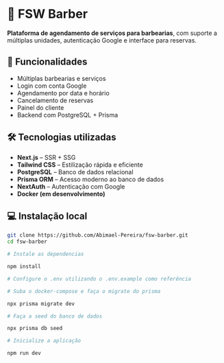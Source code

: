 # 💈 FSW Barber

**Plataforma de agendamento de serviços para barbearias**, com suporte a múltiplas unidades, autenticação Google e interface para reservas.

## 🧩 Funcionalidades

- Múltiplas barbearias e serviços
- Login com conta Google
- Agendamento por data e horário
- Cancelamento de reservas
- Painel do cliente
- Backend com PostgreSQL + Prisma

## 🛠️ Tecnologias utilizadas

- **Next.js** – SSR + SSG
- **Tailwind CSS** – Estilização rápida e eficiente
- **PostgreSQL** – Banco de dados relacional
- **Prisma ORM** – Acesso moderno ao banco de dados
- **NextAuth** – Autenticação com Google
- **Docker (em desenvolvimento)**

## 💻 Instalação local

```bash
git clone https://github.com/Abimael-Pereira/fsw-barber.git
cd fsw-barber

# Instale as dependencias

npm install

# Configure o .env utilizando o .env.example como referência

# Suba o docker-compose e faça o migrate do prisma

npx prisma migrate dev

# Faça a seed do banco de dados

npx prisma db seed

# Inicialize a aplicação

npm run dev
